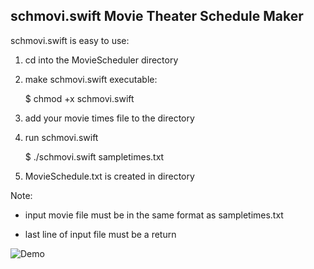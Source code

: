 schmovi.swift
Movie Theater Schedule Maker
----------------------------

schmovi.swift is easy to use:

  1) cd into the MovieScheduler directory


  2) make schmovi.swift executable:

      $ chmod +x schmovi.swift


  3) add your movie times file to the directory


  4) run schmovi.swift

      $ ./schmovi.swift sampletimes.txt


  5) MovieSchedule.txt is created in directory




Note:

  * input movie file must be in the same format as sampletimes.txt
  
  * last line of input file must be a return


![Demo](https://cloud.githubusercontent.com/assets/11936956/12698175/bf5c57a0-c75b-11e5-8a8a-b5900fb3d19e.png)